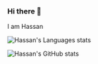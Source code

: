 ### Hi there 👋

I am Hassan

<!--
**HassanMojab/HassanMojab** is a ✨ _special_ ✨ repository because its `README.md` (this file) appears on your GitHub profile.

Here are some ideas to get you started:

- 🔭 I’m currently working on ...
- 🌱 I’m currently learning ...
- 👯 I’m looking to collaborate on ...
- 🤔 I’m looking for help with ...
- 💬 Ask me about ...
- 📫 How to reach me: ...
- 😄 Pronouns: ...
- ⚡ Fun fact: ...
-->

![Hassan's Languages stats](https://github-readme-stats.vercel.app/api/top-langs/?username=HassanMojab&langs_count=6&theme=github_dark&layout=compact&hide=tex)

![Hassan's GitHub stats](https://github-readme-stats.vercel.app/api?username=HassanMojab&show_icons=true&theme=github_dark&count_private=true)

